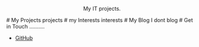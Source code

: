 <p align="center">My IT projects.</p>
# My Projects
projects
# my Interests
interests
# My Blog
I dont blog
# Get in Touch
..........
<ul> 
<li> <a href="https://github.com/ChristmasMeat/christmasmeat.github.io">GitHub</a></li>
</ul>
